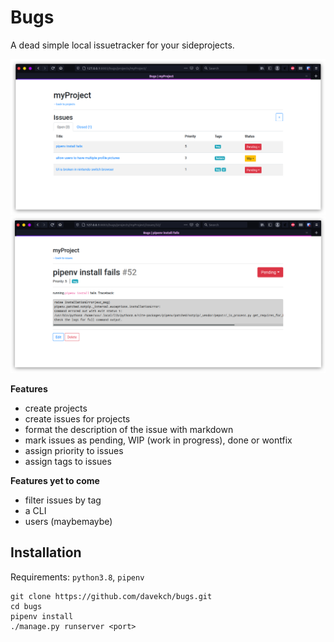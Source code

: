 # Bugs

A dead simple local issuetracker for your sideprojects.

![project view](img/screenshot_project.png)
![issue view](img/screenshot_issue.png)

**Features**
 - create projects
 - create issues for projects
 - format the description of the issue with markdown
 - mark issues as pending, WIP (work in progress), done or wontfix
 - assign priority to issues
 - assign tags to issues

**Features yet to come**
 - filter issues by tag
 - a CLI
 - users (maybemaybe)


## Installation

Requirements: `python3.8`, `pipenv`

```
git clone https://github.com/davekch/bugs.git
cd bugs
pipenv install
./manage.py runserver <port>
```
